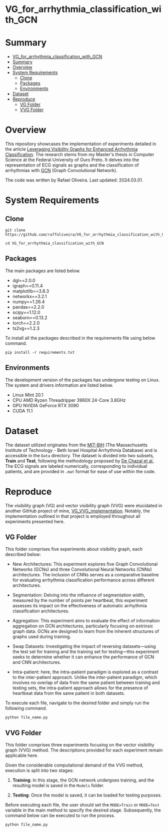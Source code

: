 # VG_for_arrhythmia_classification_with_GCN

# Summary

- [VG\_for\_arrhythmia\_classification\_with\_GCN](#vg_for_arrhythmia_classification_with_gcn)
- [Summary](#summary)
- [Overview](#overview)
- [System Requirements](#system-requirements)
  - [Clone](#clone)
  - [Packages](#packages)
  - [Environments](#environments)
- [Dataset](#dataset)
- [Reproduce](#reproduce)
  - [VG Folder](#vg-folder)
  - [VVG Folder](#vvg-folder)


# Overview

This repository showcases the implementation of experiments detailed in the article [Leveraging Visibility Graphs for Enhanced Arrhythmia Classification](test). The research stems from my Master's thesis in Computer Science at the Federal University of Ouro Preto. It delves into the representation of ECG signals as graphs and the classification of arrhythmias with [GCN](https://tkipf.github.io/graph-convolutional-networks/) (Graph Convolutional Network). 

The code was written by Rafael Oliveira. Last updated: 2024.03.01.

# System Requirements


## Clone

```shell
git clone https://github.com/raffoliveira/VG_for_arrhythmia_classification_with_GCN.git
```

```shell
cd VG_for_arrhythmia_classification_with_GCN
```

## Packages

The main packages are listed below. 

+ dgl==2.0.0
+ igraph==0.11.4
+ matplotlib==3.8.3
+ networkx==3.2.1
+ numpy==1.26.4
+ pandas==2.2.0
+ scipy==1.12.0
+ seaborn==0.13.2
+ torch==2.2.0
+ ts2vg==1.2.3


To install all the packages described in the requirements file using below command.

```shell
pip install -r requirements.txt
```

## Environments

The development version of the packages has undergone testing on Linux. The system and drivers information are listed below.

+ Linux Mint 20.1 
+ CPU AMD Ryzen Threadripper 3960X 24-Core 3.8GHz
+ GPU NVIDIA GeForce RTX 3090
+ CUDA 11.1

# Dataset

The dataset utilized originates from the [MIT-BIH](https://physionet.org/content/mitdb/1.0.0/) (The Massachusetts Institute of Technology - Beth Israel Hospital Arrhythmia Database) and is accessible in the `Data` directory. The dataset is divided into two subsets, **Train** and **Test**, following the methodology proposed by [De Chazal et al.](https://www.researchgate.net/publication/8459885_Automatic_Classification_of_Heartbeats_Using_ECG_Morphology_and_Heartbeat_Interval_Features) The ECG signals are labeled numerically, corresponding to individual patients, and are provided in `.mat` format for ease of use within the code.


# Reproduce

The visibility graph (VG) and vector visibility graph (VVG) were elucidated in another GitHub project of mine, [VG_VVG_implementation](https://github.com/raffoliveira/VG_VVG_implementation). Notably, the implementation outlined in that project is employed throughout all experiments presented here.

## VG Folder

This folder comprises five experiments about visibility graph, each described below:

+ New Architectures: This experiment explores five Graph Convolutional Networks (GCNs) and three Convolutional Neural Networks (CNNs) architectures. The inclusion of CNNs serves as a comparative baseline for evaluating arrhythmia classification performance across different architectures.
  
+ Segmentation: Delving into the influence of segmentation width, measured by the number of points per heartbeat, this experiment assesses its impact on the effectiveness of automatic arrhythmia classification architectures.
  
+ Aggregation: This experiment aims to evaluate the effect of information aggregation on GCN architectures, particularly focusing on extrinsic graph data. GCNs are designed to learn from the inherent structures of graphs used during training.
  
+ Swap Datasets: Investigating the impact of reversing datasets—using the test set for training and the training set for testing—this experiment seeks to determine whether it can enhance the performance of GCN and CNN architectures.
  
+ Intra-patient: here, the intra-patient paradigm is explored as a contrast to the inter-patient approach. Unlike the inter-patient paradigm, which involves no overlap of data from the same patient between training and testing sets, the intra-patient approach allows for the presence of heartbeat data from the same patient in both datasets.

To execute each file, navigate to the desired folder and simply run the following command.

```
python file_name.py
```

## VVG Folder

This folder comprises three experiments focusing on the vector visibility graph (VVG) method. The descriptions provided for each experiment remain applicable here.

Given the considerable computational demand of the VVG method, execution is split into two stages:

1. **Training**: In this stage, the GCN network undergoes training, and the resulting model is saved in the `Models` folder.

2. **Testing**: Once the model is saved, it can be loaded for testing purposes.

Before executing each file, the user should set the `MODE=Train` or `MODE=Test` variable in the main method to specify the desired stage. Subsequently, the command below can be executed to run the process.

```
python file_name.py
```

